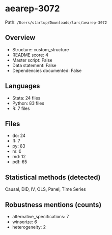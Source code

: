 # aearep-3072

Path: `/Users/startup/Downloads/lars/aearep-3072`

## Overview
- Structure: custom_structure
- README score: 4
- Master script: False
- Data statement: False
- Dependencies documented: False

## Languages
- Stata: 24 files
- Python: 83 files
- R: 7 files

## Files
- do: 24
- R: 7
- py: 83
- m: 0
- md: 12
- pdf: 65

## Statistical methods (detected)
Causal, DID, IV, OLS, Panel, Time Series

## Robustness mentions (counts)
- alternative_specifications: 7
- winsorize: 6
- heterogeneity: 2